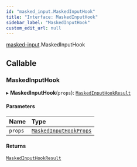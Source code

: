 ```yaml
---
id: "masked_input.MaskedInputHook"
title: "Interface: MaskedInputHook"
sidebar_label: "MaskedInputHook"
custom_edit_url: null
---
```


[masked-input](../modules/masked_input.md).MaskedInputHook

## Callable

### MaskedInputHook

▸ **MaskedInputHook**(`props`): [`MaskedInputHookResult`](masked_input.MaskedInputHookResult.md)

#### Parameters

| Name | Type |
| :------ | :------ |
| `props` | [`MaskedInputHookProps`](masked_input.MaskedInputHookProps.md) |

#### Returns

[`MaskedInputHookResult`](masked_input.MaskedInputHookResult.md)
